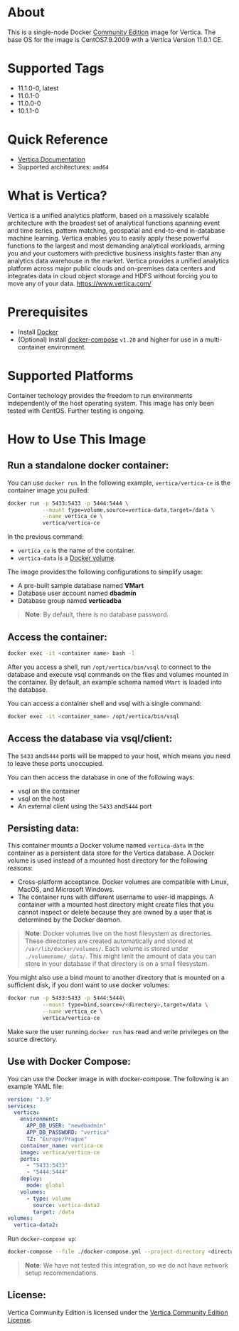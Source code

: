 
# About

This is a single-node Docker [Community Edition](https://www.vertica.com/docs/latest/HTML/Content/Authoring/GettingStartedGuide/DownloadingAndStartingVM/DownloadingAndStartingVM.htm) image for Vertica. The base OS for the image is CentOS7.9.2009 with a Vertica Version 11.0.1 CE.

# Supported Tags
* 11.1.0-0, latest
* 11.0.1-0
* 11.0.0-0
* 10.1.1-0

# Quick Reference

* [Vertica Documentation](https://www.vertica.com/docs/latest/HTML/Content/Home.htm)
* Supported architectures: `amd64`

# What is Vertica?

Vertica is a unified analytics platform, based on a massively scalable architecture with the broadest set of analytical functions spanning event and time series, pattern matching, geospatial and end-to-end in-database machine learning. Vertica enables you to easily apply these powerful functions to the largest and most demanding analytical workloads, arming you and your customers with predictive business insights faster than any analytics data warehouse in the market. Vertica provides a unified analytics platform across major public clouds and on-premises data centers and integrates data in cloud object storage and HDFS without forcing you to move any of your data.
https://www.vertica.com/

# Prerequisites
* Install [Docker](https://docs.docker.com/get-docker/)
* (Optional) Install [docker-compose](https://docs.docker.com/compose/) `v1.20` and higher for use in a multi-container environment.

# Supported Platforms

Container techology provides the freedom to run environments independently of the host operating system. This image has only been tested with CentOS. Further testing is ongoing.

# How to Use This Image

## Run a standalone docker container:
You can use `docker run`. In the following example, `vertica/vertica-ce` is the container image you pulled:

```sh
docker run -p 5433:5433 -p 5444:5444 \
           --mount type=volume,source=vertica-data,target=/data \
           --name vertica_ce \
           vertica/vertica-ce
```

In the previous command:
* `vertica_ce` is the name of the container.
* `vertica-data` is a [Docker volume](https://docs.docker.com/storage/volumes/).

The image provides the following configurations to simplify usage:
* A pre-built sample database named **VMart**
* Database user account named **dbadmin**
* Database group named **verticadba**

> **Note**: By default, there is no database password.

## Access the container:
```sh
docker exec -it <container name> bash -l
```
After you access a shell, run `/opt/vertica/bin/vsql` to connect to the database and execute vsql commands on the files and volumes mounted in the container. By default, an example schema named `VMart` is loaded into the database.

You can access a container shell and vsql with a single command:
```sh
docker exec -it <container_name> /opt/vertica/bin/vsql
```

## Access the database via vsql/client:

The `5433` and`5444` ports will be mapped to your host, which means you need to leave these ports unoccupied.

You can then access the database in one of the following ways:
- vsql on the container
- vsql on the host
- An external client using the `5433` and`5444` port

## Persisting data:
This container mounts a Docker volume named `vertica-data` in the container as a persistent data store for the Vertica database. A Docker volume is used instead of a mounted host directory for the following reasons:
* Cross-platform acceptance. Docker volumes are compatible with Linux, MacOS, and Microsoft Windows. 
* The container runs with different username to user-id mappings. A container with a mounted host directory might create files that you cannot inspect or delete because they are owned by a user that is determined by the Docker daemon. 


> **Note**: Docker volumes live on the host filesystem as directories. These directories are created automatically and stored at `/var/lib/docker/volumes/`. Each volume is stored under `./volumename/_data/`. This might limit the amount of data you can store in your database if that directory is on a small filesystem.

You might also use a bind mount to another directory that is mounted on a sufficient disk, if you dont want to use docker volumes:
```sh
docker run -p 5433:5433 -p 5444:5444\
           --mount type=bind,source=/<directory>,target=/data \
           --name vertica_ce \
           vertica/vertica-ce
```
Make sure the user running `docker run` has read and write privileges on the source directory.

## Use with Docker Compose:

You can use the Docker image in with docker-compose. The following is an example YAML file:
```yaml
version: "3.9"
services:
  vertica:
    environment:
      APP_DB_USER: "newdbadmin"
      APP_DB_PASSWORD: "vertica"
      TZ: "Europe/Prague"
    container_name: vertica-ce
    image: vertica/vertica-ce
    ports:
      - "5433:5433"
      - "5444:5444"
    deploy:
      mode: global
    volumes:
      - type: volume
        source: vertica-data2
        target: /data
volumes:
  vertica-data2:
```

Run `docker-compose up`:
```sh
docker-compose --file ./docker-compose.yml --project-directory <directory_name> up -d
```

> **Note**: We have not tested this integration, so we do not have network setup recommendations.


## License:
Vertica Community Edition is licensed under the [Vertica Community Edition License](https://www.vertica.com/end-user-license-agreement-ce-version/).
